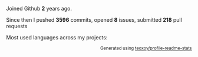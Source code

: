 Joined Github **2** years ago.

Since then I pushed **3596** commits, opened **8** issues, submitted **218** pull requests

Most used languages across my projects:


<p align="right"><sub>Generated using <a href="https://github.com/marketplace/actions/profile-readme-stats">teoxoy/profile-readme-stats</a></sub></p>
